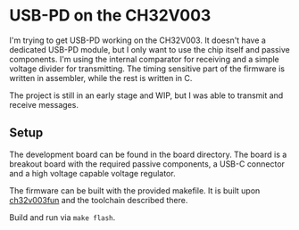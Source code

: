# USB-PD on the CH32V003

I'm trying to get USB-PD working on the CH32V003. It doesn't have a dedicated USB-PD module, but I only want to use the chip itself and passive components. I'm using the internal comparator for receiving and a simple voltage divider for transmitting. The timing sensitive part of the firmware is written in assembler, while the rest is written in C. 

The project is still in an early stage and WIP, but I was able to transmit and receive messages. 

## Setup

The development board can be found in the board directory. The board is a breakout board with the required passive components, a USB-C connector and a high voltage capable voltage regulator. 

The firmware can be built with the provided makefile. It is built upon [ch32v003fun](httos://github.com/cnlohr/ch32v003fun) and the toolchain described there.

Build and run via `make flash`.